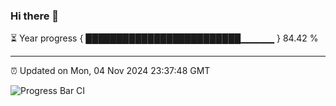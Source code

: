 ### Hi there 👋

⏳ Year progress { █████████████████████████▁▁▁▁▁ } 84.42 %

---

⏰ Updated on Mon, 04 Nov 2024 23:37:48 GMT

![Progress Bar CI](https://github.com/IshwaranRudhara/GIT-ACTION/workflows/Progress%20Bar%20CI/badge.svg)
